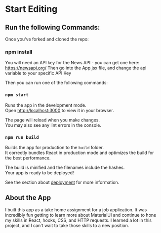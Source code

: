 # Start Editing

## Run the following Commands:
Once you've forked and cloned the repo:

### npm install

You will need an API key for the News API - you can get one here: https://newsapi.org/
Then go into the App.jsx file, and change the api variable to your specific API Key

Then you can run one of the following commands:
### `npm start`

Runs the app in the development mode.\
Open [http://localhost:3000](http://localhost:3000) to view it in your browser.

The page will reload when you make changes.\
You may also see any lint errors in the console.

### `npm run build`

Builds the app for production to the `build` folder.\
It correctly bundles React in production mode and optimizes the build for the best performance.

The build is minified and the filenames include the hashes.\
Your app is ready to be deployed!

See the section about [deployment](https://facebook.github.io/create-react-app/docs/deployment) for more information.

## About the App

I built this app as a take home assignment for a job application. It was incredibly fun getting to learn more about MaterialUI and continue to hone my skills in React, hooks, CSS, and HTTP requests. I learned a lot in this project, and I can't wait to take those skills to a new position.
